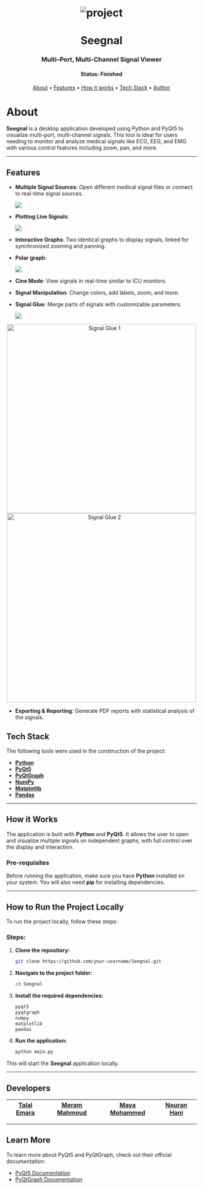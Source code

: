 
<h1 align="center">
    <img alt="project" title="#About" src="Readme/main.gif" />
</h1>

<h1 align="center">Seegnal</h1>
<h3 align="center">Multi-Port, Multi-Channel Signal Viewer</h3>

<h4 align="center"> 
	 Status: Finished
</h4>

<p align="center">
 <a href="#about">About</a> •
 <a href="#features">Features</a> •
 <a href="#how-it-works">How it works</a> • 
 <a href="#tech-stack">Tech Stack</a> •  
 <a href="#developers">Author</a>
</p>

# About

**Seegnal** is a desktop application developed using Python and PyQt5 to visualize multi-port, multi-channel signals. This tool is ideal for users needing to monitor and analyze medical signals like ECG, EEG, and EMG with various control features including zoom, pan, and more.

---

## Features

- **Multiple Signal Sources**: Open different medical signal files or connect to real-time signal sources.

  
  ![ ](Readme/Multiple.png)
- **Plotting Live Signals**:
  
  ![ ](Readme/live.gif)
- **Interactive Graphs**: Two identical graphs to display signals, linked for synchronized zooming and panning.
- **Polar graph**: 


  ![ ](Readme/Polar.png)
- **Cine Mode**: View signals in real-time similar to ICU monitors.
- **Signal Manipulation**: Change colors, add labels, zoom, and more.
- **Signal Glue**: Merge parts of signals with customizable parameters.

  ![ ](Readme/glue1.png)
 <p align="center">
  <img src="Readme/glue2.png" width="500" style="display: inline-block;" alt="Signal Glue 1"/>
  <img src="Readme/glue3.png" width="500" style="display: inline-block;" alt="Signal Glue 2"/>
</p>

- **Exporting & Reporting**: Generate PDF reports with statistical analysis of the signals.

## Tech Stack

The following tools were used in the construction of the project:

- **[Python](https://www.python.org/)**
- **[PyQt5](https://riverbankcomputing.com/software/pyqt/intro)**
- **[PyQtGraph](https://www.pyqtgraph.org/)**
- **[NumPy](https://numpy.org/)**
- **[Matplotlib](https://matplotlib.org/)**
- **[Pandas](https://pandas.pydata.org/)**

---


## How it Works

The application is built with **Python** and **PyQt5**. It allows the user to open and visualize multiple signals on independent graphs, with full control over the display and interaction.

### Pre-requisites

Before running the application, make sure you have **Python** installed on your system. You will also need **pip** for installing dependencies.

---

## How to Run the Project Locally

To run the project locally, follow these steps:

### Steps:

1. **Clone the repository:**
   ```bash
   git clone https://github.com/your-username/Seegnal.git
   ```

2. **Navigate to the project folder:**
   ```bash
   cd Seegnal
   ```


3. **Install the required dependencies:**
   ```bash
   pyqt5
   pyqtgraph
   numpy
   matplotlib
   pandas
   ```

5. **Run the application:**
   ```bash
   python main.py
   ```

This will start the **Seegnal** application locally.

---

## Developers

| [**Talal Emara**](https://github.com/TalalEmara) | [**Meram Mahmoud**](https://github.com/Meram-Mahmoud) | [**Maya Mohammed**](https://github.com/Mayamohamed207) | [**Nouran Hani**](https://github.com/author4) |
|:------------------------------------------:|:------------------------------------------:|:------------------------------------------:|:------------------------------------------:|

---


## Learn More

To learn more about PyQt5 and PyQtGraph, check out their official documentation:

- [PyQt5 Documentation](https://riverbankcomputing.com/software/pyqt/intro)
- [PyQtGraph Documentation](https://www.pyqtgraph.org/)

